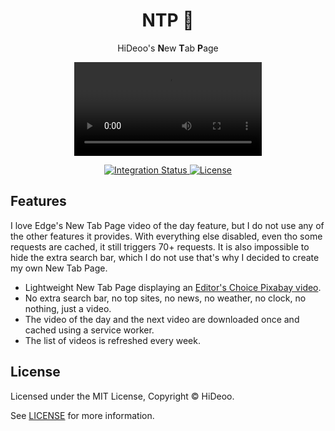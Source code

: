 <div align="center">
  <h1>NTP 🌆</h1>
  <p>HiDeoo's <strong>N</strong>ew <strong>T</strong>ab <strong>P</strong>age</p>
  <p>
    <video src="https://user-images.githubusercontent.com/494699/207637607-f78bc624-d708-4a82-8762-9ece81b62780.mp4" controls="controls"></video>
  </p>
</div>

<div align="center">
  <a href="https://github.com/HiDeoo/ntp/actions/workflows/integration.yml">
    <img alt="Integration Status" src="https://github.com/HiDeoo/ntp/actions/workflows/integration.yml/badge.svg" />
  </a>
  <a href="https://github.com/HiDeoo/ntp/blob/main/LICENSE">
    <img alt="License" src="https://badgen.net/github/license/HiDeoo/ntp" />
  </a>
  <br />
</div>

## Features

I love Edge's New Tab Page video of the day feature, but I do not use any of the other features it provides. With everything else disabled, even tho some requests are cached, it still triggers 70+ requests. It is also impossible to hide the extra search bar, which I do not use that's why I decided to create my own New Tab Page.

- Lightweight New Tab Page displaying an [Editor's Choice Pixabay video](https://pixabay.com/editors_choice/?media_type=video).
- No extra search bar, no top sites, no news, no weather, no clock, no nothing, just a video.
- The video of the day and the next video are downloaded once and cached using a service worker.
- The list of videos is refreshed every week.

## License

Licensed under the MIT License, Copyright © HiDeoo.

See [LICENSE](https://github.com/HiDeoo/ntp/blob/main/LICENSE) for more information.
